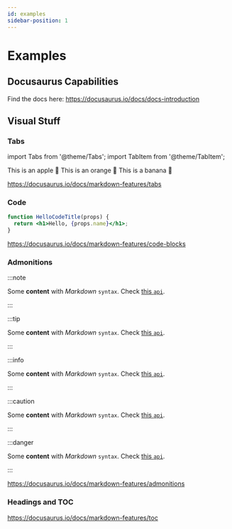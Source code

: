 ```yaml
---
id: examples
sidebar-position: 1
---
```

# Examples

## Docusaurus Capabilities
Find the docs here:
https://docusaurus.io/docs/docs-introduction

## Visual Stuff
### Tabs
import Tabs from '@theme/Tabs';
import TabItem from '@theme/TabItem';

<Tabs>
  <TabItem value="apple" label="Apple" default>
    This is an apple 🍎
  </TabItem>
  <TabItem value="orange" label="Orange">
    This is an orange 🍊
  </TabItem>
  <TabItem value="banana" label="Banana">
    This is a banana 🍌
  </TabItem>
</Tabs>

https://docusaurus.io/docs/markdown-features/tabs  

### Code 

```jsx title="/src/components/HelloCodeTitle.js"
function HelloCodeTitle(props) {
  return <h1>Hello, {props.name}</h1>;
}
```

https://docusaurus.io/docs/markdown-features/code-blocks

### Admonitions

:::note

Some **content** with _Markdown_ `syntax`. Check [this `api`](#).

:::

:::tip

Some **content** with _Markdown_ `syntax`. Check [this `api`](#).

:::

:::info

Some **content** with _Markdown_ `syntax`. Check [this `api`](#).

:::

:::caution

Some **content** with _Markdown_ `syntax`. Check [this `api`](#).

:::

:::danger

Some **content** with _Markdown_ `syntax`. Check [this `api`](#).

:::

https://docusaurus.io/docs/markdown-features/admonitions

### Headings and TOC

https://docusaurus.io/docs/markdown-features/toc

